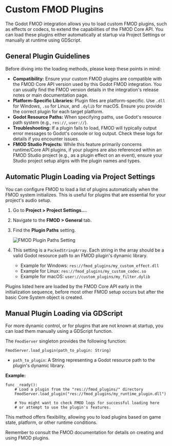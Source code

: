 # Custom FMOD Plugins

The Godot FMOD integration allows you to load custom FMOD plugins, such as effects or codecs, to extend the capabilities of the FMOD Core API. You can load these plugins either automatically at startup via Project Settings or manually at runtime using GDScript.

## General Plugin Guidelines

Before diving into the loading methods, please keep these points in mind:

*   **Compatibility:** Ensure your custom FMOD plugins are compatible with the FMOD Core API version used by this Godot FMOD integration. You can usually find the FMOD version details in the integration's release notes or main documentation page.
*   **Platform-Specific Libraries:** Plugin files are platform-specific. Use `.dll` for Windows, `.so` for Linux, and `.dylib` for macOS. Ensure you provide the correct plugin for each target platform.
*   **Godot Resource Paths:** When specifying paths, use Godot's resource path system (e.g., `res://`, `user://`).
*   **Troubleshooting:** If a plugin fails to load, FMOD will typically output error messages to Godot's console or log output. Check these logs for details if you encounter issues.
*   **FMOD Studio Projects:** While this feature primarily concerns runtime/Core API plugins, if your plugins are also referenced within an FMOD Studio project (e.g., as a plugin effect on an event), ensure your Studio project setup aligns with the plugin names and types.

## Automatic Plugin Loading via Project Settings

You can configure FMOD to load a list of plugins automatically when the FMOD system initializes. This is useful for plugins that are essential for your project's audio setup.

1.  Go to **Project > Project Settings...**.
2.  Navigate to the **FMOD > General** tab.
3.  Find the **Plugin Paths** setting.

    ![FMOD Plugin Paths Setting](assets/fmod-plugin-paths-setting.png) <!-- TODO: Add an image for this setting -->

4.  This setting is a `PackedStringArray`. Each string in the array should be a valid Godot resource path to an FMOD plugin's dynamic library.
    *   Example for Windows: `res://fmod_plugins/my_custom_effect.dll`
    *   Example for Linux: `res://fmod_plugins/my_custom_codec.so`
    *   Example for macOS: `user://custom_plugins/my_filter.dylib`

Plugins listed here are loaded by the FMOD Core API early in the initialization sequence, before most other FMOD setup occurs but after the basic Core System object is created.

## Manual Plugin Loading via GDScript

For more dynamic control, or for plugins that are not known at startup, you can load them manually using a GDScript function.

The `FmodServer` singleton provides the following function:

```gdscript
FmodServer.load_plugin(path_to_plugin: String)
```

*   `path_to_plugin`: A String representing a Godot resource path to the plugin's dynamic library.

**Example:**

```gdscript
func _ready():
    # Load a plugin from the "res://fmod_plugins/" directory
    FmodServer.load_plugin("res://fmod_plugins/my_runtime_plugin.dll")

    # You might want to check FMOD logs for successful loading here
    # or attempt to use the plugin's features.
```

This method offers flexibility, allowing you to load plugins based on game state, platform, or other runtime conditions.

Remember to consult the FMOD documentation for details on creating and using FMOD plugins.
